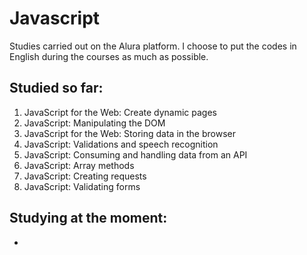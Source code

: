 # Javascript

Studies carried out on the Alura platform. I choose to put the codes in English during the courses as much as possible.

## Studied so far:

1. JavaScript for the Web: Create dynamic pages
1. JavaScript: Manipulating the DOM
1. JavaScript for the Web: Storing data in the browser
1. JavaScript: Validations and speech recognition
1. JavaScript: Consuming and handling data from an API
1. JavaScript: Array methods
1. JavaScript: Creating requests
1. JavaScript: Validating forms

## Studying at the moment:

- 

